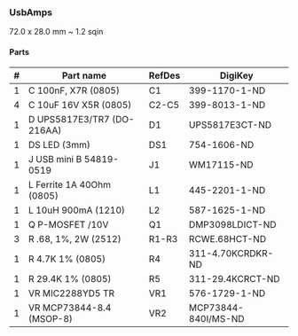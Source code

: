 ### UsbAmps ###

72.0 x 28.0 mm ~ 1.2 sqin


#### Parts ####

|  # | Part name                        | RefDes  | DigiKey                    |
|---:|----------------------------------|---------|----------------------------|
|  1 | C 100nF, X7R (0805)              | C1      | 399-1170-1-ND              |
|  4 | C 10uF 16V X5R (0805)            | C2-C5   | 399-8013-1-ND              |
|  1 | D UPS5817E3/TR7 (DO-216AA)       | D1      | UPS5817E3CT-ND             |
|  1 | DS LED (3mm)                     | DS1     | 754-1606-ND                |
|  1 | J USB mini B 54819-0519          | J1      | WM17115-ND                 |
|  1 | L Ferrite 1A 40Ohm (0805)        | L1      | 445-2201-1-ND              |
|  1 | L 10uH 900mA (1210)              | L2      | 587-1625-1-ND              |
|  1 | Q P-MOSFET /10V                  | Q1      | DMP3098LDICT-ND            |
|  3 | R .68, 1%, 2W (2512)             | R1-R3   | RCWE.68HCT-ND              |
|  1 | R 4.7K 1% (0805)                 | R4      | 311-4.70KCRDKR-ND          |
|  1 | R 29.4K 1% (0805)                | R5      | 311-29.4KCRCT-ND           |
|  1 | VR MIC2288YD5 TR                 | VR1     | 576-1729-1-ND              |
|  1 | VR MCP73844-8.4 (MSOP-8)         | VR2     | MCP73844-840I/MS-ND        |
